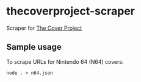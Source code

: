 # thecoverproject-scraper

Scraper for [The Cover Project](http://www.thecoverproject.net/)


## Sample usage

To scrape URLs for Nintendo 64 (N64) covers:

    node . > n64.json
